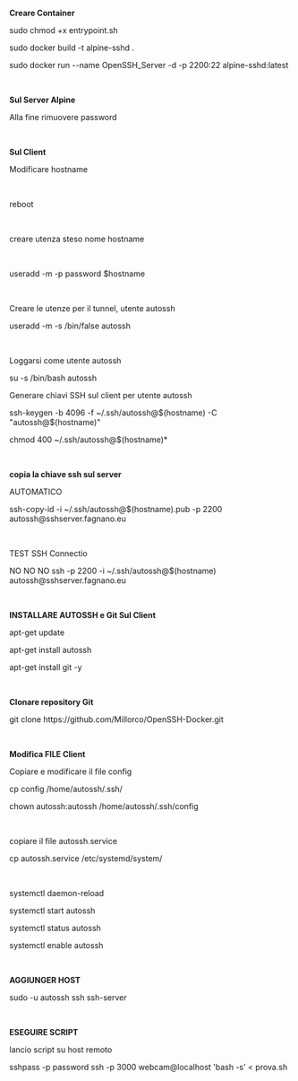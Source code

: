 <p><strong>Creare Container</strong></p>
<p>sudo chmod +x entrypoint.sh</p>
<p>sudo docker build -t alpine-sshd .</p>
<p>sudo docker run --name OpenSSH_Server -d -p 2200:22 alpine-sshd:latest</p></br>

<p><strong>Sul Server Alpine</strong></p>
<p>Alla fine rimuovere password</p></br>

<p><strong>Sul Client</strong></p>
<p>Modificare hostname</p></br>
<p>reboot</p></br>
<p>creare utenza steso nome hostname</p></br>
<p>useradd -m -p password $hostname</p></br>
<p>Creare le utenze per il tunnel, utente autossh</p>
<p>useradd -m -s /bin/false autossh</p></br>

<p>Loggarsi come utente autossh</p>
<p>su -s /bin/bash autossh</p>

<p>Generare chiavi SSH sul client per utente autossh</p>
<p>ssh-keygen -b 4096 -f ~/.ssh/autossh@$(hostname) -C "autossh@$(hostname)"</p>
<p>chmod 400 ~/.ssh/autossh@$(hostname)*</p></br>

<p><strong>copia la chiave ssh sul server</strong></p>
<p>AUTOMATICO</p>
<p>ssh-copy-id -i ~/.ssh/autossh@$(hostname).pub -p 2200 autossh@sshserver.fagnano.eu</p></br>
<p>TEST SSH Connectio</p>
<p>NO NO NO ssh -p 2200 -i ~/.ssh/autossh@$(hostname) autossh@sshserver.fagnano.eu</p></br>

<p><strong>INSTALLARE AUTOSSH e Git Sul Client</strong></p>
<p>apt-get update</p>
<p>apt-get install autossh</p>
<p>apt-get install git -y</p></br>


<p><strong>Clonare repository Git</strong></p>
<p>git clone https://github.com/Millorco/OpenSSH-Docker.git</p></br>

<p><strong>Modifica FILE Client</strong></p>
<p>Copiare e modificare il file config</p>
<p>cp config /home/autossh/.ssh/</p>
<p>chown autossh:autossh /home/autossh/.ssh/config</p></br>

<p>copiare il file autossh.service</p>
<p>cp autossh.service /etc/systemd/system/</p></br>

<p>systemctl daemon-reload</p>
<p>systemctl start autossh</p>
<p>systemctl status autossh</p>
<p>systemctl enable autossh</p></br>

<p><strong>AGGIUNGER HOST</strong></p>
<p>sudo -u autossh ssh ssh-server</p></br>

<p><strong>ESEGUIRE SCRIPT</strong></p>
<p>lancio script su host remoto</p>
<p>sshpass -p password ssh -p 3000 webcam@localhost 'bash -s' < prova.sh</p>
